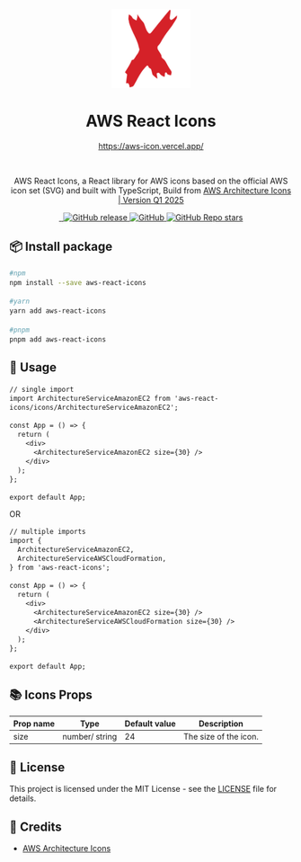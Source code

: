 <div align="center">
  <a href="https://aws-icon.vercel.app/">
    <img src="https://raw.githubusercontent.com/MKAbuMattar/aws-react-icons/main/src/assets/aws-react-icons.svg" alt="AWS React Icons Logo" height="140" />
  </a>

  <h1>AWS React Icons</h1>

<a href="https://aws-icon.vercel.app/">https://aws-icon.vercel.app/</a>

  <br/>

  <p>AWS React Icons, a React library for AWS icons based on the official AWS icon set (SVG) and built with TypeScript, Build from <a href="https://aws.amazon.com/architecture/icons/"><span>AWS Architecture Icons | Version Q1 2025</span></a></p>
</div>

<div align="center">
  <a href="https://www.npmjs.com/package/aws-react-icons" target="_blank">
    <img src="https://img.shields.io/badge/npm-%23CB3837.svg?style=for-the-badge&logo=npm&logoColor=white" alt=""/>
  </a>

  <a href="https://github.com/MKAbuMattar/aws-react-icons" target="_blank">
    <img src="https://img.shields.io/badge/github-%23181717.svg?style=for-the-badge&logo=github&logoColor=white" alt=""/>
  </a>

  <a href="https://github.com/MKAbuMattar/aws-react-icons/releases">
    <img alt="GitHub release" src="https://img.shields.io/github/v/release/MKAbuMattar/aws-react-icons?color=%23d52128&label=Latest%20release&style=for-the-badge" />
    </a>

  <a href="/LICENSE">
    <img alt="GitHub" src="https://img.shields.io/github/license/MKAbuMattar/aws-react-icons?color=%23d52128&style=for-the-badge">
  </a>

  <a href="https://github.com/MKAbuMattar/aws-react-icons/stargazers">
    <img alt="GitHub Repo stars" src="https://img.shields.io/github/stars/MKAbuMattar/aws-react-icons?color=%23d52128&label=github%20stars&style=for-the-badge">
  </a>
</div>

## 📦 Install package

```bash
#npm
npm install --save aws-react-icons

#yarn
yarn add aws-react-icons

#pnpm
pnpm add aws-react-icons
```

## 📖 Usage

```tsx
// single import
import ArchitectureServiceAmazonEC2 from 'aws-react-icons/icons/ArchitectureServiceAmazonEC2';

const App = () => {
  return (
    <div>
      <ArchitectureServiceAmazonEC2 size={30} />
    </div>
  );
};

export default App;
```

OR

```tsx
// multiple imports
import {
  ArchitectureServiceAmazonEC2,
  ArchitectureServiceAWSCloudFormation,
} from 'aws-react-icons';

const App = () => {
  return (
    <div>
      <ArchitectureServiceAmazonEC2 size={30} />
      <ArchitectureServiceAWSCloudFormation size={30} />
    </div>
  );
};

export default App;
```

## 📚 Icons Props

| Prop name | Type           | Default value | Description           |
| --------- | -------------- | ------------- | --------------------- |
| size      | number/ string | 24            | The size of the icon. |

## 📝 License

This project is licensed under the MIT License - see the [LICENSE](LICENSE) file for details.

## 📜 Credits

- [AWS Architecture Icons](https://aws.amazon.com/architecture/icons/)
